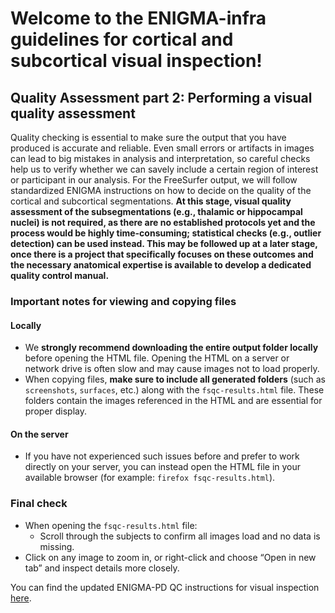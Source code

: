 # Welcome to the ENIGMA-infra guidelines for cortical and subcortical visual inspection!

## Quality Assessment part 2: Performing a visual quality assessment
Quality checking is essential to make sure the output that you have produced is accurate and reliable. Even small errors or artifacts in images can lead to big mistakes in analysis and interpretation, so careful checks help us to verify whether we can savely include a certain region of interest or participant in our analysis. For the FreeSurfer output, we will follow standardized ENIGMA instructions on how to decide on the quality of the cortical and subcortical segmentations. **At this stage, visual quality assessment of the subsegmentations (e.g., thalamic or hippocampal nuclei) is not required, as there are no established protocols yet and the process would be highly time-consuming; statistical checks (e.g., outlier detection) can be used instead. This may be followed up at a later stage, once there is a project that specifically focuses on these outcomes and the necessary anatomical expertise is available to develop a dedicated quality control manual.**

### Important notes for viewing and copying files

#### Locally
- We **strongly recommend downloading the entire output folder locally** before opening the HTML file. Opening the HTML on a server or network drive is often slow and may cause images not to load properly.
- When copying files, **make sure to include all generated folders** (such as `screenshots`, `surfaces`, etc.) along with the `fsqc-results.html` file. These folders contain the images referenced in the HTML and are essential for proper display.

#### On the server
- If you have not experienced such issues before and prefer to work directly on your server, you can instead open the HTML file in your available browser (for example: `firefox fsqc-results.html`).

### Final check
- When opening the `fsqc-results.html` file:  
  - Scroll through the subjects to confirm all images load and no data is missing.  
- Click on any image to zoom in, or right-click and choose “Open in new tab” and inspect details more closely.

You can find the updated ENIGMA-PD QC instructions for visual inspection [here](/docs/resources/how_to_guides/ENIGMA_visual_QC_instructions.md).
